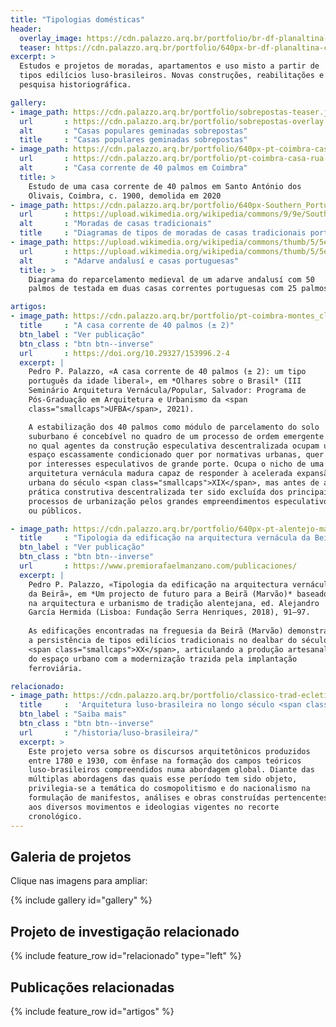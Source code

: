 ```yaml
---
title: "Tipologias domésticas"
header:
  overlay_image: https://cdn.palazzo.arq.br/portfolio/br-df-planaltina-casazul-pp-3018-crop.jpg
  teaser: https://cdn.palazzo.arq.br/portfolio/640px-br-df-planaltina-casazul-pp-3018-crop.jpg
excerpt: >
  Estudos e projetos de moradas, apartamentos e uso misto a partir de
  tipos edilícios luso-brasileiros. Novas construções, reabilitações e
  pesquisa historiográfica.

gallery:
- image_path: https://cdn.palazzo.arq.br/portfolio/sobrepostas-teaser.jpg
  url       : https://cdn.palazzo.arq.br/portfolio/sobrepostas-overlay.jpg
  alt       : "Casas populares geminadas sobrepostas"
  title     : "Casas populares geminadas sobrepostas"
- image_path: https://cdn.palazzo.arq.br/portfolio/640px-pt-coimbra-casa-rua-luis-gonzaga-demolida.jpg
  url       : https://cdn.palazzo.arq.br/portfolio/pt-coimbra-casa-rua-luis-gonzaga-demolida.jpg
  alt       : "Casa corrente de 40 palmos em Coimbra"
  title: >
    Estudo de uma casa corrente de 40 palmos em Santo António dos
    Olivais, Coimbra, c. 1900, demolida em 2020
- image_path: https://cdn.palazzo.arq.br/portfolio/640px-Southern_Portuguese_cell_houses.jpg
  url       : https://upload.wikimedia.org/wikipedia/commons/9/9e/Southern_Portuguese_cell_houses.png
  alt       : "Moradas de casas tradicionais"
  title     : "Diagramas de tipos de moradas de casas tradicionais portuguesas"
- image_path: https://upload.wikimedia.org/wikipedia/commons/thumb/5/5e/Reparcelamento_de_lotes_portugueses.jpg/640px-Reparcelamento_de_lotes_portugueses.jpg
  url       : https://upload.wikimedia.org/wikipedia/commons/thumb/5/5e/Reparcelamento_de_lotes_portugueses.jpg/2560px-Reparcelamento_de_lotes_portugueses.jpg
  alt       : "Adarve andalusí e casas portuguesas"
  title: >
    Diagrama do reparcelamento medieval de um adarve andalusí com 50
    palmos de testada em duas casas correntes portuguesas com 25 palmos.

artigos:
- image_path: https://cdn.palazzo.arq.br/portfolio/pt-coimbra-montes_claros-200615-pp-5531-crop-scaled-teaser.jpg
  title     : "A casa corrente de 40 palmos (± 2)"
  btn_label : "Ver publicação"
  btn_class : "btn btn--inverse"
  url       : https://doi.org/10.29327/153996.2-4
  excerpt: |
    Pedro P. Palazzo, «A casa corrente de 40 palmos (± 2): um tipo
    português da idade liberal», em *Olhares sobre o Brasil* (III
    Seminário Arquitetura Vernácula/Popular, Salvador: Programa de
    Pós-Graduação em Arquitetura e Urbanismo da <span
    class="smallcaps">UFBA</span>, 2021).

    A estabilização dos 40 palmos como módulo de parcelamento do solo
    suburbano é concebível no quadro de um processo de ordem emergente
    no qual agentes da construção especulativa descentralizada ocupam um
    espaço escassamente condicionado quer por normativas urbanas, quer
    por interesses especulativos de grande porte. Ocupa o nicho de uma
    arquitetura vernácula madura capaz de responder à acelerada expansão
    urbana do século <span class="smallcaps">XIX</span>, mas antes de a
    prática construtiva descentralizada ter sido excluída dos principais
    processos de urbanização pelos grandes empreendimentos especulativos
    ou públicos.

- image_path: https://cdn.palazzo.arq.br/portfolio/640px-pt-alentejo-marvao_beira-casario-180718-pp-6850.jpg
  title     : "Tipologia da edificação na arquitectura vernácula da Beirã"
  btn_label : "Ver publicação"
  btn_class : "btn btn--inverse"
  url       : https://www.premiorafaelmanzano.com/publicaciones/
  excerpt: |
    Pedro P. Palazzo, «Tipologia da edificação na arquitectura vernácula
    da Beirã», em *Um projecto de futuro para a Beirã (Marvão)* baseado
    na arquitectura e urbanismo de tradição alentejana, ed. Alejandro
    García Hermida (Lisboa: Fundação Serra Henriques, 2018), 91–97.
    
    As edificações encontradas na freguesia da Beirã (Marvão) demonstram
    a persistência de tipos edilícios tradicionais no dealbar do século
    <span class="smallcaps">XX</span>, articulando a produção artesanal
    do espaço urbano com a modernização trazida pela implantação
    ferroviária.

relacionado:
- image_path: https://cdn.palazzo.arq.br/portfolio/classico-trad-ecletico-teaser.jpg
  title     :  'Arquitetura luso-brasileira no longo século <span class="smallcaps">XIX</span>'
  btn_label : "Saiba mais"
  btn_class : "btn btn--inverse"
  url       : "/historia/luso-brasileira/"
  excerpt: >
    Este projeto versa sobre os discursos arquitetônicos produzidos
    entre 1780 e 1930, com ênfase na formação dos campos teóricos
    luso-brasileiros compreendidos numa abordagem global. Diante das
    múltiplas abordagens das quais esse período tem sido objeto,
    privilegia-se a temática do cosmopolitismo e do nacionalismo na
    formulação de manifestos, análises e obras construídas pertencentes
    aos diversos movimentos e ideologias vigentes no recorte
    cronológico.
---
```


## Galeria de projetos ##

Clique nas imagens para ampliar:

{% include gallery id="gallery" %}

## Projeto de investigação relacionado ##

{% include feature_row id="relacionado" type="left" %}

## Publicações relacionadas ##

{% include feature_row id="artigos" %}

